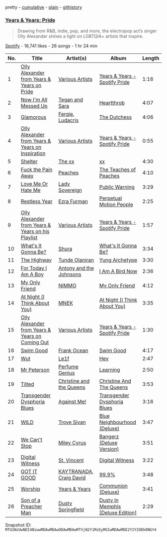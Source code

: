 pretty - [cumulative](/playlists/cumulative/37i9dQZF1DX4yLn8TpmS3h.md) - [plain](/playlists/plain/37i9dQZF1DX4yLn8TpmS3h) - [githistory](https://github.githistory.xyz/mackorone/spotify-playlist-archive/blob/main/playlists/plain/37i9dQZF1DX4yLn8TpmS3h)

### [Years & Years: Pride](https://open.spotify.com/playlist/37i9dQZF1DX4yLn8TpmS3h)

> Drawing from R&B, indie, pop, and more, the electropop act’s singer Olly Alexander shines a light on LGBTQIA+ artists that inspire.

[Spotify](https://open.spotify.com/user/spotify) - 16,741 likes - 26 songs - 1 hr 24 min

| No. | Title | Artist(s) | Album | Length |
|---|---|---|---|---|
| 1 | [Olly Alexander from Years & Years on Pride](https://open.spotify.com/track/6MCm5U1tyfkaQvcGkbw3ov) | [Various Artists](https://open.spotify.com/artist/0LyfQWJT6nXafLPZqxe9Of) | [Years & Years \- Spotify Pride](https://open.spotify.com/album/3IthvRoQiLefWpF76B1nmG) | 1:16 |
| 2 | [Now I'm All Messed Up](https://open.spotify.com/track/2MtybE4np9hXIRNFBi9K4q) | [Tegan and Sara](https://open.spotify.com/artist/5e1BZulIiYWPRm8yogwUYH) | [Heartthrob](https://open.spotify.com/album/5IUJ6v408Z7pECC3BXUJxX) | 4:07 |
| 3 | [Glamorous](https://open.spotify.com/track/4KTtYhxFtFL7mBwnjkKfLm) | [Fergie](https://open.spotify.com/artist/3r17AfJCCUqC9Lf0OAc73G), [Ludacris](https://open.spotify.com/artist/3ipn9JLAPI5GUEo4y4jcoi) | [The Dutchess](https://open.spotify.com/album/3t8HFQNlwLBW7htwLvFfzA) | 4:06 |
| 4 | [Olly Alexander from Years & Years on Inspiration](https://open.spotify.com/track/0pi6mPEX2JZT9zO1tg7ESW) | [Various Artists](https://open.spotify.com/artist/0LyfQWJT6nXafLPZqxe9Of) | [Years & Years \- Spotify Pride](https://open.spotify.com/album/3IthvRoQiLefWpF76B1nmG) | 0:55 |
| 5 | [Shelter](https://open.spotify.com/track/5YeF3yVKzbxW1KI4kPcSVo) | [The xx](https://open.spotify.com/artist/3iOvXCl6edW5Um0fXEBRXy) | [xx](https://open.spotify.com/album/2rmMeEq5D1Bg7YFRwtHBDr) | 4:30 |
| 6 | [Fuck the Pain Away](https://open.spotify.com/track/1XHFob24QklIXtLRopKirJ) | [Peaches](https://open.spotify.com/artist/1gkSl4XpHIHI4I1WQbfXOE) | [The Teaches of Peaches](https://open.spotify.com/album/5sgLqGnrMemtvQ5c4GUhab) | 4:10 |
| 7 | [Love Me Or Hate Me](https://open.spotify.com/track/4OikxHAgM14El0wQIyyhP8) | [Lady Sovereign](https://open.spotify.com/artist/36ikBJX6oQWWlgrXCock30) | [Public Warning](https://open.spotify.com/album/4hYpyDcWxBQQPVlTaljf4o) | 3:29 |
| 8 | [Restless Year](https://open.spotify.com/track/7lKhRwHEPeGBhKeCcyXKGC) | [Ezra Furman](https://open.spotify.com/artist/1uR7zoLrSRI8bSL43OZ0GY) | [Perpetual Motion People](https://open.spotify.com/album/1mDqFFPKCTXFwEmlDglLpq) | 2:25 |
| 9 | [Olly Alexander from Years & Years on his Playlist](https://open.spotify.com/track/27E66TGQUVXWxtUOltZUnY) | [Various Artists](https://open.spotify.com/artist/0LyfQWJT6nXafLPZqxe9Of) | [Years & Years \- Spotify Pride](https://open.spotify.com/album/3IthvRoQiLefWpF76B1nmG) | 1:57 |
| 10 | [What's It Gonna Be?](https://open.spotify.com/track/4ZjYUSlmFOsOKIWKNXBHQH) | [Shura](https://open.spotify.com/artist/1qpR5mURxk3d8f6mww6uKT) | [What's It Gonna Be?](https://open.spotify.com/album/771Cr5TW5QHCCwiuFKjoPR) | 3:34 |
| 11 | [The Highway](https://open.spotify.com/track/6GXEYspYbyG9ZfX2YdedlD) | [Tunde Olaniran](https://open.spotify.com/artist/3qwKzITLJVVAo2Fn8TusjE) | [Yung Archetype](https://open.spotify.com/album/3TwIzi0wLzoY29U8uLk82b) | 3:30 |
| 12 | [For Today I Am A Boy](https://open.spotify.com/track/7q7YdWzKy5d03MlQ8yFc90) | [Antony and the Johnsons](https://open.spotify.com/artist/4fxp616ALtFWnXfwxnjLzW) | [I Am A Bird Now](https://open.spotify.com/album/4yYa6DGzkYsAIpoE8ael1V) | 2:36 |
| 13 | [My Only Friend](https://open.spotify.com/track/4cORje2nJMAdDJpZwQO2OF) | [NIMMO](https://open.spotify.com/artist/76MojWoWNPzzKdrEspy5sl) | [My Only Friend](https://open.spotify.com/album/5iG0YlrDD7rTYHp922XMn2) | 4:12 |
| 14 | [At Night \(I Think About You\)](https://open.spotify.com/track/4lwthdbsRkAnZhFunjjgrs) | [MNEK](https://open.spotify.com/artist/7uMh23xWiuR7zsNkuNcm2G) | [At Night \(I Think About You\)](https://open.spotify.com/album/5v636i01urX364kKa6vtqw) | 3:35 |
| 15 | [Olly Alexander from Years & Years on Coming Out](https://open.spotify.com/track/52IvQU087y8nKvluApHVkl) | [Various Artists](https://open.spotify.com/artist/0LyfQWJT6nXafLPZqxe9Of) | [Years & Years \- Spotify Pride](https://open.spotify.com/album/3IthvRoQiLefWpF76B1nmG) | 1:30 |
| 16 | [Swim Good](https://open.spotify.com/track/3CgZCQyuyxHRMWB9BTwmni) | [Frank Ocean](https://open.spotify.com/artist/2h93pZq0e7k5yf4dywlkpM) | [Swim Good](https://open.spotify.com/album/3TLaFWQDhV1g39Qwd5sPAm) | 4:17 |
| 17 | [Wut](https://open.spotify.com/track/31WIkt099num18R8nsQhZv) | [Le1f](https://open.spotify.com/artist/0e53LR6d2xTKZz9om9ZGyO) | [Hey](https://open.spotify.com/album/1v8Py9AQuLOfJTzKsTtHy8) | 2:47 |
| 18 | [Mr Peterson](https://open.spotify.com/track/6dmE0bdzcvjR1QpWH0cbiO) | [Perfume Genius](https://open.spotify.com/artist/2ueoLVCXQ948OfhVvAy3Nn) | [Learning](https://open.spotify.com/album/4NOTD2iPbp6ZNS5I5yqcHG) | 2:50 |
| 19 | [Tilted](https://open.spotify.com/track/0mQnLhHH5WwRc5gtnzLtK6) | [Christine and the Queens](https://open.spotify.com/artist/04vj3iPUiVh5melWr0w3xT) | [Christine And The Queens](https://open.spotify.com/album/6icxSA6dVp16bBXaeAMSYG) | 3:53 |
| 20 | [Transgender Dysphoria Blues](https://open.spotify.com/track/32NyqsVZCk19j39RqGACJI) | [Against Me!](https://open.spotify.com/artist/29lz7gs8edwnnfuXW4FhMl) | [Transgender Dysphoria Blues](https://open.spotify.com/album/4f5QFycCas16VVeNNXtJoH) | 3:16 |
| 21 | [WILD](https://open.spotify.com/track/2HWWsTZxnLSUdFZ4gjsP5N) | [Troye Sivan](https://open.spotify.com/artist/3WGpXCj9YhhfX11TToZcXP) | [Blue Neighbourhood \(Deluxe\)](https://open.spotify.com/album/5ouTDazE4LF9bVJPx1nlgW) | 3:47 |
| 22 | [We Can't Stop](https://open.spotify.com/track/2y4lAQpi5VTNLu2ldeTdUH) | [Miley Cyrus](https://open.spotify.com/artist/5YGY8feqx7naU7z4HrwZM6) | [Bangerz \(Deluxe Version\)](https://open.spotify.com/album/3RDqXDc1bAETps54MSSOW0) | 3:51 |
| 23 | [Digital Witness](https://open.spotify.com/track/432bTTNTIOsX2KJzuYmrKP) | [St\. Vincent](https://open.spotify.com/artist/7bcbShaqKdcyjnmv4Ix8j6) | [Digital Witness](https://open.spotify.com/album/4hUU7UUhQDst3OH7D8kFk8) | 3:22 |
| 24 | [GOT IT GOOD](https://open.spotify.com/track/2qUZliZ9NHUYIAZqRNe6pZ) | [KAYTRANADA](https://open.spotify.com/artist/6qgnBH6iDM91ipVXv28OMu), [Craig David](https://open.spotify.com/artist/2JyWXPbkqI5ZJa3gwqVa0c) | [99.9%](https://open.spotify.com/album/1dZZh7PvVgce1DDsDPzy8Z) | 3:48 |
| 25 | [Worship](https://open.spotify.com/track/7nwsQTgzQ8p5WqiOOAwkSH) | [Years & Years](https://open.spotify.com/artist/5vBSrE1xujD2FXYRarbAXc) | [Communion \(Deluxe\)](https://open.spotify.com/album/50jDQcZjE2kdx5rn3AL0c8) | 3:41 |
| 26 | [Son of a Preacher Man](https://open.spotify.com/track/7odHgoLFi3GQ90E9PeraI3) | [Dusty Springfield](https://open.spotify.com/artist/5zaXYwewAXedKNCff45U5l) | [Dusty In Memphis \[Deluxe Edition\]](https://open.spotify.com/album/6SNMenG3NjZyqgI5p4Hcmg) | 2:29 |

Snapshot ID: `MTU2NzUwNDI4NiwwMDAwMDAwODAwMDAwMTVjN2Y1MzEyMGIwMDAwMDE2Y2Y2ODk0NGY4`